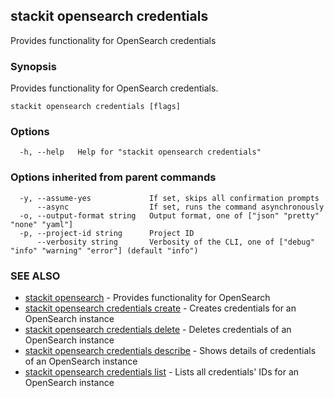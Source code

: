 ## stackit opensearch credentials

Provides functionality for OpenSearch credentials

### Synopsis

Provides functionality for OpenSearch credentials.

```
stackit opensearch credentials [flags]
```

### Options

```
  -h, --help   Help for "stackit opensearch credentials"
```

### Options inherited from parent commands

```
  -y, --assume-yes             If set, skips all confirmation prompts
      --async                  If set, runs the command asynchronously
  -o, --output-format string   Output format, one of ["json" "pretty" "none" "yaml"]
  -p, --project-id string      Project ID
      --verbosity string       Verbosity of the CLI, one of ["debug" "info" "warning" "error"] (default "info")
```

### SEE ALSO

* [stackit opensearch](./stackit_opensearch.md)	 - Provides functionality for OpenSearch
* [stackit opensearch credentials create](./stackit_opensearch_credentials_create.md)	 - Creates credentials for an OpenSearch instance
* [stackit opensearch credentials delete](./stackit_opensearch_credentials_delete.md)	 - Deletes credentials of an OpenSearch instance
* [stackit opensearch credentials describe](./stackit_opensearch_credentials_describe.md)	 - Shows details of credentials of an OpenSearch instance
* [stackit opensearch credentials list](./stackit_opensearch_credentials_list.md)	 - Lists all credentials' IDs for an OpenSearch instance

